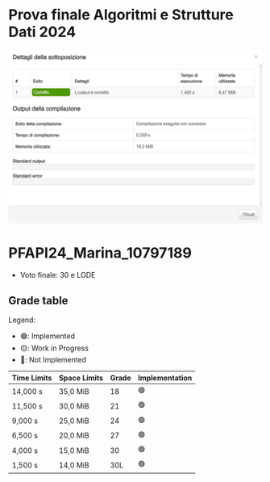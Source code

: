 # Prova finale Algoritmi e Strutture Dati 2024

![image](./compilation_outcome.JPG)

# PFAPI24_Marina_10797189

- Voto finale: 30 e LODE

## Grade table
Legend:

- 🟢: Implemented
- 🟡: Work in Progress
- 🔴: Not Implemented

| Time Limits | Space Limits | Grade  | Implementation |
|-------------|--------------|--------|----------------|
|   14,000 s  |    35,0 MiB  | 18     |       🟢       | 
|   11,500 s  |    30,0 MiB  | 21     |       🟢       |  
|   9,000 s   |    25,0 MiB  | 24     |       🟢       |  
|   6,500 s   |    20,0 MiB  | 27     |       🟢       |
|   4,000 s   |    15,0 MiB  | 30     |       🟢       |
|   1,500 s   |    14,0 MiB  | 30L    |       🟢       |

